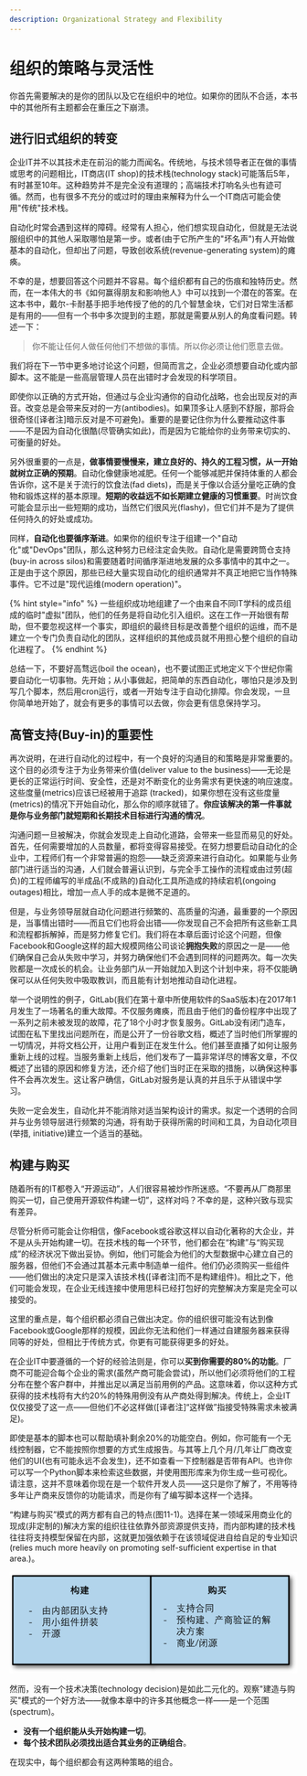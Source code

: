 ```yaml
---
description: Organizational Strategy and Flexibility
---
```


# 组织的策略与灵活性

你首先需要解决的是你的团队以及它在组织中的地位。如果你的团队不合适，本书中的其他所有主题都会在重压之下崩溃。

## 进行旧式组织的转变

企业IT并不以其技术走在前沿的能力而闻名。传统地，与技术领导者正在做的事情或思考的问题相比，IT商店\(IT shop\)的技术栈\(technology stack\)可能落后5年，有时甚至10年。这种趋势并不是完全没有道理的；高端技术打响名头也有迹可循。然而，也有很多不充分的或过时的理由来解释为什么一个IT商店可能会使用"传统"技术栈。

自动化时常会遇到这样的障碍。经常有人担心，他们想实现自动化，但就是无法说服组织中的其他人采取哪怕是第一步。或者\(由于它所产生的"坏名声"\)有人开始做基本的自动化，但却出了问题，导致创收系统\(revenue-generating system\)的瘫痪。

不幸的是，想要回答这个问题并不容易。每个组织都有自己的伤痕和独特历史。然而，在一本伟大的书《如何赢得朋友和影响他人》中可以找到一个潜在的答案。在这本书中，戴尔-卡耐基手把手地传授了他的的几个智慧金块，它们对日常生活都是有用的——但有一个书中多次提到的主题，那就是需要从别人的角度看问题。转述一下：

> 你不能让任何人做任何他们不想做的事情。所以你必须让他们愿意去做。

我们将在下一节中更多地讨论这个问题，但简而言之，企业必须想要自动化或内部脚本。这不能是一些高层管理人员在出错时才会发现的科学项目。

即使你以正确的方式开始，但通过与企业沟通你的自动化战略，也会出现反对的声音。改变总是会带来反对的一方\(antibodies\)。如果顶多让人感到不舒服，那将会很奇怪\(\[译者注\]暗示反对是不可避免\)。重要的是要记住你为什么要推动这件事——不是因为自动化很酷\(尽管确实如此\)，而是因为它能给你的业务带来切实的、可衡量的好处。

另外很重要的一点是，**做事情要慢慢来，建立良好的、持久的工程习惯，从一开始就树立正确的预期**。自动化像健康地减肥。任何一个能够减肥并保持体重的人都会告诉你，这不是关于流行的饮食法\(fad diets\)，而是关于像以合适分量吃正确的食物和锻炼这样的基本原理。**短期的收益远不如长期建立健康的习惯重要**。时尚饮食可能会显示出一些短期的成功，当然它们很风光\(flashy\)，但它们并不是为了提供任何持久的好处或成功。

同样，**自动化也要循序渐进**。如果你的组织专注于组建一个"自动化"或"DevOps"团队，那么这种努力已经注定会失败。自动化是需要跨筒仓支持\(buy-in across silos\)和需要随着时间循序渐进地发展的众多事情中的其中之一。正是由于这个原因，那些已经大量实现自动化的组织通常并不真正地把它当作特殊事件。它不过是"现代运维\(modern operation\)"。

{% hint style="info" %}
一些组织成功地组建了一个由来自不同IT学科的成员组成的临时"虚拟"团队，他们的任务是将自动化引入组织。这在工作一开始很有帮助，但不要忽视这样一个事实，即组织的最终目标是改善整个组织的运维，而不是建立一个专门负责自动化的团队，这样组织的其他成员就不用担心整个组织的自动化进程了。
{% endhint %}

总结一下，不要好高骛远\(boil the ocean\)，也不要试图正式地定义下个世纪你需要自动化一切事物。先开始；从小事做起，把简单的东西自动化，哪怕只是涉及到写几个脚本，然后用cron运行，或者一开始专注于自动化排障。你会发现，一旦你简单地开始了，就会有更多的事情可以去做，你会更有信息保持学习。

## 高管支持\(Buy-in\)的重要性

再次说明，在进行自动化的过程中，有一个良好的沟通目的和策略是非常重要的。这个目的必须专注于为业务带来价值\(deliver value to the business\)——无论是更长的正常运行时间、安全性，还是对不断变化的业务需求有更快速的响应速度。这些度量\(metrics\)应该已经被用于追踪 \(tracked\)，如果你想在没有这些度量\(metrics\)的情况下开始自动化，那么你的顺序就错了。**你应该解决的第一件事就是你与业务部门就短期和长期技术目标进行沟通的情况**。

沟通问题一旦被解决，你就会发现走上自动化道路，会带来一些显而易见的好处。首先，任何需要增加的人员数量，都将变得容易接受。在努力想要启动自动化的企业中，工程师们有一个非常普遍的抱怨——缺乏资源来进行自动化。如果能与业务部门进行适当的沟通，人们就会普遍认识到，与完全手工操作的流程或由过劳\(超负\)的工程师编写的半成品\(不成熟的\)自动化工具所造成的持续宕机\(ongoing outages\)相比，增加一点人手的成本是微不足道的。

但是，与业务领导层就自动化问题进行频繁的、高质量的沟通，最重要的一个原因是，当事情出错时——而且它们也将会出错——你发现自己不会把所有这些新工具和流程都拆解掉，而是努力修复它们。我们将在本章后面讨论这个问题，但像Facebook和Google这样的超大规模网络公司谈论**拥抱失败**的原因之一是——他们确保自己会从失败中学习，并努力确保他们不会遇到同样的问题两次。每一次失败都是一次成长的机会。让业务部门从一开始就加入到这个计划中来，将不仅能确保可以从任何失败中吸取教训，而且能有计划地推动自动化进程。

举一个说明性的例子，GitLab\(我们在第十章中所使用软件的SaaS版本\)在2017年1月发生了一场著名的重大故障。不仅服务瘫痪，而且由于他们的备份程序中出现了一系列之前未被发现的故障，花了18个小时才恢复服务。GitLab没有闭门造车，试图在私下里找出问题所在，而是公开了一份谷歌文档，概述了当时他们所掌握的一切情况，并将文档公开，让用户看到正在发生什么。他们甚至直播了如何让服务重新上线的过程。当服务重新上线后，他们发布了一篇非常详尽的博客文章，不仅概述了出错的原因和修复方法，还介绍了他们当时正在采取的措施，以确保这种事件不会再次发生。这让客户确信，GitLab对服务是认真的并且乐于从错误中学习。

失败一定会发生，自动化并不能消除对适当架构设计的需求。拟定一个透明的合同并与业务领导层进行频繁的沟通，将有助于获得所需的时间和工具，为自动化项目\(举措, initiative\)建立一个适当的基础。

## 构建与购买

随着所有的IT都卷入“开源运动”，人们很容易被炒作所迷惑。“不要再从厂商那里购买一切，自己使用开源软件构建一切”，这样对吗？不幸的是，这种兴致与现实有差异。

尽管分析师可能会让你相信，像Facebook或谷歌这样以自动化著称的大企业，并不是从头开始构建一切。在技术栈的每一个环节，他们都会在“构建”与“购买现成”的经济状况下做出妥协。例如，他们可能会为他们的大型数据中心建立自己的服务器，但他们不会通过其基本元素中制造单一组件。他们仍必须购买一些组件——他们做出的决定只是深入该技术栈\(\[译者注\]而不是构建组件\)。相比之下，他们可能会发现，在企业无线连接中使用思科已经打包好的完整解决方案是完全可以接受的。

这里的重点是，每个组织都必须自己做出决定。你的组织很可能没有达到像Facebook或Google那样的规模，因此你无法和他们一样通过自建服务器来获得同等的好处，但相比于传统方式，你更有可能获得更多的好处。

在企业IT中要遵循的一个好的经验法则是，你可以**买到你需要的80%的功能**。厂商不可能迎合每个企业的需求\(虽然产商可能会尝试\)，所以他们必须将他们的工程分布在整个客户群中，并推出足以满足当前用例的产品。这意味着，你以这种方式获得的技术栈将有大约20%的特殊用例没有从产商处得到解决。传统上，企业IT仅仅接受了这一点——但他们不必这样做\(\[译者注\]“这样做”指接受特殊需求未被满足\)。

即使是基本的脚本也可以帮助填补剩余20%的功能空白。例如，你可能有一个无线控制器，它不能按照你想要的方式生成报告。与其等上几个月/几年让厂商改变他们的UI\(也有可能永远不会发生\)，还不如查看一下控制器是否带有API。也许你可以写一个Python脚本来检索这些数据，并使用图形库来为你生成一些可视化。请注意，这并不意味着你现在是一个软件开发人员——这只是你了解了，不用等待多年让产商来反馈你的功能请求，而是你有了编写脚本这样一个选择。

“构建与购买”模式的两方都有自己的特点\(图11-1\)。选择在某一领域采用商业化的现成\(非定制的\)解决方案的组织往往依靠外部资源提供支持，而内部构建的技术栈往往将支持模型保留在内部，这就更加强依赖于在该领域促进自给自足的专业知识 \(relies much more heavily on promoting self-sufficient expertise in that area.\)。

![&#x56FE;11-1 &#x6784;&#x5EFA;&#x4E0E;&#x8D2D;&#x4E70;](../../.gitbook/assets/image%20%282%29.png)

然而，没有一个技术决策\(technology decision\)是如此二元化的。观察"建造与购买"模式的一个好方法——就像本章中的许多其他概念一样——是一个范围\(spectrum\)。

* **没有一个组织能从头开始构建一切**。
* **每个技术团队必须找出适合其业务的正确组合**。

在现实中，每个组织都会有这两种策略的组合。

